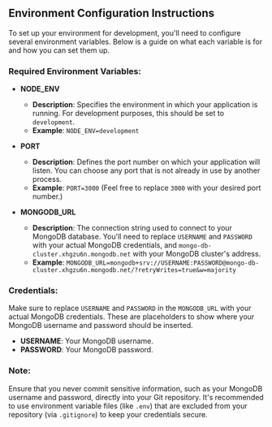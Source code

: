 ## Environment Configuration Instructions

To set up your environment for development, you'll need to configure several environment variables. Below is a guide on what each variable is for and how you can set them up.

### Required Environment Variables:

- **NODE_ENV**

  - **Description**: Specifies the environment in which your application is running. For development purposes, this should be set to `development`.
  - **Example**: `NODE_ENV=development`

- **PORT**

  - **Description**: Defines the port number on which your application will listen. You can choose any port that is not already in use by another process.
  - **Example**: `PORT=3000` (Feel free to replace `3000` with your desired port number.)

- **MONGODB_URL**
  - **Description**: The connection string used to connect to your MongoDB database. You'll need to replace `USERNAME` and `PASSWORD` with your actual MongoDB credentials, and `mongo-db-cluster.xhgzu6n.mongodb.net` with your MongoDB cluster's address.
  - **Example**: `MONGODB_URL=mongodb+srv://USERNAME:PASSWORD@mongo-db-cluster.xhgzu6n.mongodb.net/?retryWrites=true&w=majority`

### Credentials:

Make sure to replace `USERNAME` and `PASSWORD` in the `MONGODB_URL` with your actual MongoDB credentials. These are placeholders to show where your MongoDB username and password should be inserted.

- **USERNAME**: Your MongoDB username.
- **PASSWORD**: Your MongoDB password.

### Note:

Ensure that you never commit sensitive information, such as your MongoDB username and password, directly into your Git repository. It's recommended to use environment variable files (like `.env`) that are excluded from your repository (via `.gitignore`) to keep your credentials secure.
